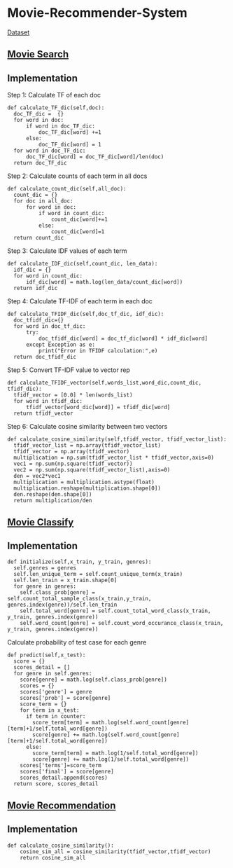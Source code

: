 # Movie-Recommender-System
[Dataset](https://www.kaggle.com/tmdb/tmdb-movie-metadata)

## [Movie Search](https://datamining-282603.ue.r.appspot.com/search)

## Implementation

Step 1: Calculate TF of each doc
```
def calculate_TF_dic(self,doc):
  doc_TF_dic =  {}
  for word in doc:
      if word in doc_TF_dic:
          doc_TF_dic[word] +=1
      else:
          doc_TF_dic[word] = 1
  for word in doc_TF_dic:
      doc_TF_dic[word] = doc_TF_dic[word]/len(doc)
  return doc_TF_dic
```

Step 2: Calculate counts of each term in all docs
```
def calculate_count_dic(self,all_doc):
  count_dic = {}
  for doc in all_doc:
      for word in doc:
          if word in count_dic:
              count_dic[word]+=1
          else:
              count_dic[word]=1
  return count_dic
```

Step 3: Calculate IDF values of each term

```
def calculate_IDF_dic(self,count_dic, len_data):
  idf_dic = {}
  for word in count_dic:
      idf_dic[word] = math.log(len_data/count_dic[word])
  return idf_dic
```

Step 4:  Calculate TF-IDF of each term in each doc
```
def calculate_TFIDF_dic(self,doc_tf_dic, idf_dic):
  doc_tfidf_dic={}
  for word in doc_tf_dic:
      try:
          doc_tfidf_dic[word] = doc_tf_dic[word] * idf_dic[word]
      except Exception as e:
          print("Error in TFIDF calculation:",e)
  return doc_tfidf_dic
```

Step 5: Convert TF-IDF value to vector rep
```
def calculate_TFIDF_vector(self,words_list,word_dic,count_dic, tfidf_dic):
  tfidf_vector = [0.0] * len(words_list)
  for word in tfidf_dic:
      tfidf_vector[word_dic[word]] = tfidf_dic[word]
  return tfidf_vector
```
Step 6: Calculate cosine similarity between two vectors
```
def calculate_cosine_similarity(self,tfidf_vector, tfidf_vector_list):
  tfidf_vector_list = np.array(tfidf_vector_list)
  tfidf_vector = np.array(tfidf_vector)
  multiplication = np.sum(tfidf_vector_list * tfidf_vector,axis=0)
  vec1 = np.sum(np.square(tfidf_vector))
  vec2 = np.sum(np.square(tfidf_vector_list),axis=0)
  den = vec2*vec1
  multiplication = multiplication.astype(float)
  multiplication.reshape(multiplication.shape[0])
  den.reshape(den.shape[0])
  return multiplication/den
```

## [Movie Classify](https://datamining-282603.ue.r.appspot.com/classify)

## Implementation
```
def initialize(self,x_train, y_train, genres):
  self.genres = genres
  self.len_unique_term = self.count_unique_term(x_train)
  self.len_train = x_train.shape[0]
  for genre in genres:
    self.class_prob[genre] = self.count_total_sample_class(x_train,y_train, genres.index(genre))/self.len_train
    self.total_word[genre] = self.count_total_word_class(x_train, y_train, genres.index(genre))
    self.word_count[genre] = self.count_word_occurance_class(x_train, y_train, genres.index(genre))
```

Calculate probability of test case for each genre
```
def predict(self,x_test):
  score = {}
  scores_detail = []
  for genre in self.genres:
    score[genre] = math.log(self.class_prob[genre])
    scores = {}
    scores['genre'] = genre
    scores['prob'] = score[genre]
    score_term = {}
    for term in x_test:
      if term in counter:
        score_term[term] = math.log(self.word_count[genre][term]+1/self.total_word[genre])
        score[genre] += math.log(self.word_count[genre][term]+1/self.total_word[genre])
      else:
        score_term[term] = math.log(1/self.total_word[genre])
        score[genre] += math.log(1/self.total_word[genre])
    scores['terms']=score_term
    scores['final'] = score[genre]
    scores_detail.append(scores)
  return score, scores_detail
```

## [Movie Recommendation](https://datamining-282603.ue.r.appspot.com/recommendation)

## Implementation
```
def calculate_cosine_similarity():
    cosine_sim_all = cosine_similarity(tfidf_vector,tfidf_vector)
    return cosine_sim_all
